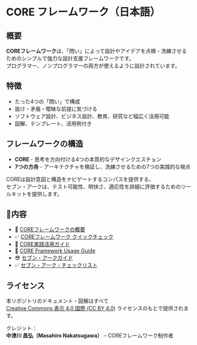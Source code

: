 # CORE フレームワーク（日本語）

## 概要
**COREフレームワーク**は、「問い」によって設計やアイデアを点検・洗練させるためのシンプルで強力な設計支援フレームワークです。  
プログラマー、ノンプログラマーの両方が使えるように設計されています。

## 特徴
- たった4つの「問い」で構成
- 抜け・矛盾・曖昧な前提に気づける
- ソフトウェア設計、ビジネス設計、教育、研究など幅広く活用可能
- 図解、テンプレート、活用例付き

## フレームワークの構造

- **CORE** - 思考を方向付ける4つの本質的なデザインクエスチョン
- **7つの方舟** - アーキテクチャを検証し、洗練させるための7つの実践的な視点

COREは設計意図と構造をナビゲートするコンパスを提供する、  
セブン・アークは、テスト可能性、明快さ、適応性を詳細に評価するためのツールキットを提供します。


## 📘内容

- 🧭 [COREフレームワークの概要](./docs/core-overview.ja.md)
- ✅ [COREフレームワーク クイックチェック](./docs/quick-check.ja.md)
- 🧪 [CORE実践活用ガイド](./docs/core-practical-guide.ja.md)
- 📘 [CORE Framework Usage Guide](./docs/usage-guide.ja.md)
- 😎 [セブン・アークガイド](./docs/seven-ark.ja.md)
- ✅ [セブン・アーク・チェックリスト](./docs/seven-ark-checklist.ja.md)

## ライセンス
本リポジトリのドキュメント・図解はすべて  
[Creative Commons 表示 4.0 国際 (CC BY 4.0)](https://creativecommons.org/licenses/by/4.0/deed.ja) ライセンスのもとで提供されます。

クレジット：  
**中津川 昌弘（Masahiro Nakatsugawa）** – COREフレームワーク制作者